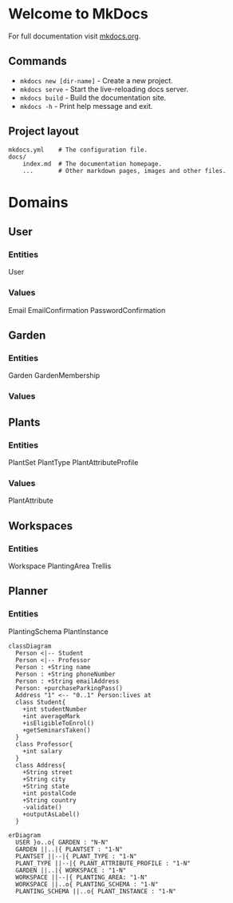 # Welcome to MkDocs

For full documentation visit [mkdocs.org](https://www.mkdocs.org).

## Commands

* `mkdocs new [dir-name]` - Create a new project.
* `mkdocs serve` - Start the live-reloading docs server.
* `mkdocs build` - Build the documentation site.
* `mkdocs -h` - Print help message and exit.

## Project layout

    mkdocs.yml    # The configuration file.
    docs/
        index.md  # The documentation homepage.
        ...       # Other markdown pages, images and other files.


# Domains
## User

### Entities

User

### Values

Email
EmailConfirmation
PasswordConfirmation

## Garden

### Entities

Garden
GardenMembership

### Values

## Plants

### Entities

PlantSet
PlantType
PlantAttributeProfile

### Values

PlantAttribute

## Workspaces

### Entities

Workspace
PlantingArea
Trellis


## Planner

### Entities

PlantingSchema
PlantInstance

``` mermaid
classDiagram
  Person <|-- Student
  Person <|-- Professor
  Person : +String name
  Person : +String phoneNumber
  Person : +String emailAddress
  Person: +purchaseParkingPass()
  Address "1" <-- "0..1" Person:lives at
  class Student{
    +int studentNumber
    +int averageMark
    +isEligibleToEnrol()
    +getSeminarsTaken()
  }
  class Professor{
    +int salary
  }
  class Address{
    +String street
    +String city
    +String state
    +int postalCode
    +String country
    -validate()
    +outputAsLabel()  
  }
```

``` mermaid
erDiagram
  USER }o..o{ GARDEN : "N-N"
  GARDEN ||..|{ PLANTSET : "1-N"
  PLANTSET ||--|{ PLANT_TYPE : "1-N"
  PLANT_TYPE ||--|{ PLANT_ATTRIBUTE_PROFILE : "1-N"
  GARDEN ||..|{ WORKSPACE : "1-N"
  WORKSPACE ||--|{ PLANTING_AREA: "1-N"
  WORKSPACE ||..o{ PLANTING_SCHEMA : "1-N"
  PLANTING_SCHEMA ||..o{ PLANT_INSTANCE : "1-N"
```

